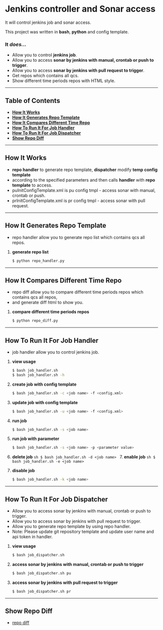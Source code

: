 # Jenkins controller and Sonar access


It will control jenkins job and sonar access.

This project was written in **bash**, **python** and config template.



### It _does..._

* Allow you to control **jenkins job**.
* Allow you to access **sonar by jenkins with manual, crontab or push to trigger**.
* Allow you to access **sonar by jenkins with pull request to trigger**.
* Get repos which contains all qcs.
* Show different time periods repos with HTML style.


----


## Table of Contents

* **[How It Works](#how-it-works)**
* **[How It Generates Repo Template](#how-it-generates-repo-template)**
* **[How It Compares Different Time Repo](#how-it-compares-different-time-repo)**
* **[How To Run It For Job Handler](#how-to-run-it-for-job-handler)**
* **[How To Run It For Job Dispatcher](#how-to-run-it-for-job-dispatcher)**
* **[Show Repo Diff](#show-repo-diff)**


----


## How It Works

* **repo handler** to generate repo template, **dispatcher** modify **temp config template**
* according to the specified parameters and then calls **handler** with **repo template** to access.
* puInitConfigTemplate.xml is pu config tmpl - access sonar with manual, crontab or push.
* prInitConfigTemplate.xml is pr config tmpl - access sonar with pull request.


----


## How It Generates Repo Template

* repo handler allow you to generate repo list which contains qcs all repos.

1. **generate repo list**
    ```sh
    $ python repo_handler.py
    ```


----


## How It Compares Different Time Repo

* repo diff allow you to compare different time periods repos which contains qcs all repos,
* and generate diff html to show you.

1. **compare different time periods repos**
    ```sh
    $ python repo_diff.py
    ```


----


## How To Run It For Job Handler

* job handler allow you to control jenkins job.

1. **view usage**
    ```sh
    $ bash job_handler.sh
    $ bash job_handler.sh -h
    ```

2. **create job with config template**
    ```sh
    $ bash job_handler.sh -c <job name> -f <config.xml>
    ```

3. **update job with config template**
    ```sh
    $ bash job_handler.sh -u <job name> -f <config.xml>
    ```

4. **run job**
    ```sh
    $ bash job_handler.sh -s <job name>
    ```

5. **run job with parameter**
    ```sh
    $ bash job_handler.sh -s <job name> -p <parameter value>
    ```

6. **delete job** ```sh $ bash job_handler.sh -d <job name> ``` 7. **enable job** ```sh $ bash job_handler.sh -e <job name> ```

8. **disable job**
    ```sh
    $ bash job_handler.sh -k <job name>
    ```


----


## How To Run It For Job Dispatcher

* Allow you to access sonar by jenkins with manual, crontab or push to trigger.
* Allow you to access sonar by jenkins with pull request to trigger.
* Allow you to generate repo template by using repo handler.
* Note: Please update git repository template and update user name and api token in handler.

1. **view usage**
    ```sh
    $ bash job_dispatcher.sh
    ```

2. **access sonar by jenkins with manual, crontab or push to trigger**
    ```sh
    $ bash job_dispatcher.sh pu
    ```

3. **access sonar by jenkins with pull request to trigger**
    ```sh
    $ bash job_dispatcher.sh pr
    ```



----


## Show Repo Diff

* [repo diff](http://git.sankuai.com/v1/bj/projects/~ZHAOBIN11/repos/jenkins-sonar/browse/repoDiff.html?at=master&auto=false "repo diff")
